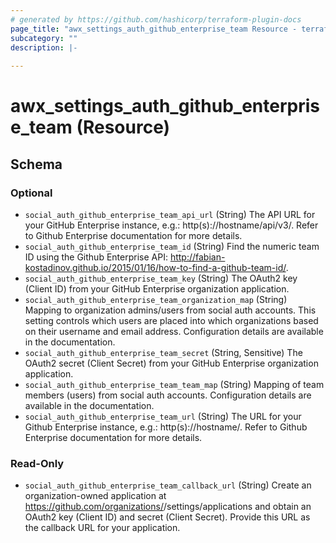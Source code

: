 ```yaml
---
# generated by https://github.com/hashicorp/terraform-plugin-docs
page_title: "awx_settings_auth_github_enterprise_team Resource - terraform-provider-awx"
subcategory: ""
description: |-
  
---
```


# awx_settings_auth_github_enterprise_team (Resource)





<!-- schema generated by tfplugindocs -->
## Schema

### Optional

- `social_auth_github_enterprise_team_api_url` (String) The API URL for your GitHub Enterprise instance, e.g.: http(s)://hostname/api/v3/. Refer to Github Enterprise documentation for more details.
- `social_auth_github_enterprise_team_id` (String) Find the numeric team ID using the Github Enterprise API: http://fabian-kostadinov.github.io/2015/01/16/how-to-find-a-github-team-id/.
- `social_auth_github_enterprise_team_key` (String) The OAuth2 key (Client ID) from your GitHub Enterprise organization application.
- `social_auth_github_enterprise_team_organization_map` (String) Mapping to organization admins/users from social auth accounts. This setting
controls which users are placed into which organizations based on their
username and email address. Configuration details are available in the
documentation.
- `social_auth_github_enterprise_team_secret` (String, Sensitive) The OAuth2 secret (Client Secret) from your GitHub Enterprise organization application.
- `social_auth_github_enterprise_team_team_map` (String) Mapping of team members (users) from social auth accounts. Configuration
details are available in the documentation.
- `social_auth_github_enterprise_team_url` (String) The URL for your Github Enterprise instance, e.g.: http(s)://hostname/. Refer to Github Enterprise documentation for more details.

### Read-Only

- `social_auth_github_enterprise_team_callback_url` (String) Create an organization-owned application at https://github.com/organizations/<yourorg>/settings/applications and obtain an OAuth2 key (Client ID) and secret (Client Secret). Provide this URL as the callback URL for your application.
